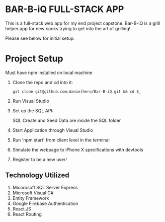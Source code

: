 # BAR-B-iQ FULL-STACK APP

This is a full-stack web app for my end project capstone. Bar-B-iQ is a grill helper app for new cooks trying to get into the art of grilling!

Please see below for initial setup.

# Project Setup

Must have npm installed on local machine

1. Clone the repo and cd into it:

   `git clone git@github.com:danielhero/Bar-B-iQ.git && cd $_`

1. Run Visual Studio

1. Set up the SQL API:

   SQL Create and Seed Data are inside the SQL folder

1. Start Application through Visual Studio

1. Run 'npm start' from client level in the terminal

1. Simulate the webpage to iPhone X specifications with devtools

1. Register to be a new user!

## Technology Utilized

1. Micorosoft SQL Server Express
1. Microsoft Visual C#
1. Entity Framework
1. Google Firebase Authentication
1. React.JS
1. React Routing
